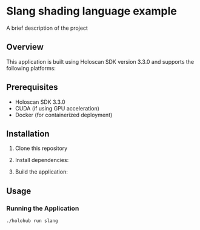 # Slang shading language example

A brief description of the project

## Overview

This application is built using Holoscan SDK version 3.3.0 and supports the following platforms:


## Prerequisites

- Holoscan SDK 3.3.0
- CUDA (if using GPU acceleration)
- Docker (for containerized deployment)

## Installation

1. Clone this repository


2. Install dependencies:

3. Build the application:

## Usage

### Running the Application

```bash
./holohub run slang
```
